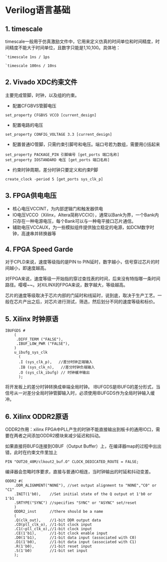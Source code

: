 # Verilog语言基础
## 1. timescale
timescale一般用于仿真激励文件中，它用来定义仿真的时间单位和时间精度，时间精度不能大于时间单位，且数字只能是1,10,100。具体地：
```
`timescale 1ns / 1ps
```
```
`timescale 100ns / 10ns
```
## 2. Vivado XDC约束文件
主要完成管脚，时钟，以及组的约束。
- 配置CFGBVS管脚电压
```
set_property CFGBVS VCCO [current_design]
```
- 配置电路的电压
```
set_property CONFIG_VOLTAGE 3.3 [current_design]
```
- 配置普通IO管脚，只需约束引脚号和电压。端口号若为数组，需要用{}括起来
```
set_property PACKAGE_PIN 引脚编号 [get_ports 端口名称]
set_property IOSTANDARD 电压 [get_ports 端口名称]
```
- 约束时钟周期，差分时钟只要定义和约束P脚
```
create_clock -period 5 [get_ports sys_clk_p]
```
## 3. FPGA供电电压
- 核心电压VCCINT，为内部逻辑门和触发器供电
- IO电压VCCO（Xilinx，Altera简称VCCIO），通常以Bank为界，一个Bank内只存在一种电源电压，每个Bank可以与一种电平接口芯片通信。
- 辅助电压VCCAUX，为一些模拟组件提供独立稳定的电源，如DCM数字时钟，高速串并转换器等

## 4. FPGA Speed Garde
对于CPLD来说，速度等级指的是PIN to PIN延时，数字越小，信号穿过芯片的时间越小，即速度越高。

对FPGA来说，速度等级一开始指的穿过查找表的时间，后来没有特指哪一条时间路径。嘤嘤~~。对XILINX的FPGA来说，数字越大，等级越高。

芯片的速度等级取决于芯片内部的门延时和线延时，说到底，取决于生产工艺。一般在芯片产出之后，对芯片进行测试，筛选，然后划分不同的速度等级和标价。

## 5. Xilinx 时钟原语

```
IBUFGDS #
    (
     .DIFF_TERM ("FALSE"),
     .IBUF_LOW_PWR ("FALSE"),
    )
    u_ibufg_sys_clk
      (
      .I (sys_clk_p),   //差分时钟正端输入
      .IB (sys_clk_n),   //差分时钟负端输入
      .O (sys_clk_ibufg) // 时钟缓冲输出
      );
```
将开发板上的差分时钟转换成单端全局时钟。
IBUFGDS是IBUFG的差分形式，当信号从一对差分全局时钟管脚输入时，必须使用IBUFGDS作为全局时钟输入缓冲。

## 6. Xilinx ODDR2原语
ODDR2作用：xilinx FPGA中PLL产生的时钟不能直接输出到板卡的通用IO口，需要在两者之间添加ODDR2模块来减少延迟和抖动。

如果直接将BUFG连接到OBUF（Output Buffer）上，在编译器map的过程中出出错，此时在约束文件里加上
```
PIN "OUT20_40M/clkout2_buf.O" CLOCK_DEDICATED_ROUTE = FALSE; 
```
编译器会忽略时序要求，直接与普通IO相连，当时钟输出的时延和抖动变差。
```
ODDR2 #(
    .DDR_ALIGNMENT("NONE"), //set output alignment to "NONE","C0" or "C1"
    .INIT(1'b0),    //Set initial state of the Q output ot 1'b0 or 1'b1
    .SRTYPE("SYNC") //specifies "SYNC" or "ASYNC" set/reset
    ) 
    ODDR2_inst      //there should be a name
    (
    .Q(clk_out),    //1-bit DDR output data
    .CO(pll_clk_o), //1-bit clock input
    .C1(~pll_clk_o),//1-bit clock input
    .CE(1'b1),      //1-bit clock enable input
    .D0(1'b1),      //1-bit data input (associated with C0)
    .D1(1'b0),      //1-bit data input (associated with C1)
    .R(1'b0),       //1-bit reset input
    .S(1'b0)        //1-bit set input
    );
    
```









